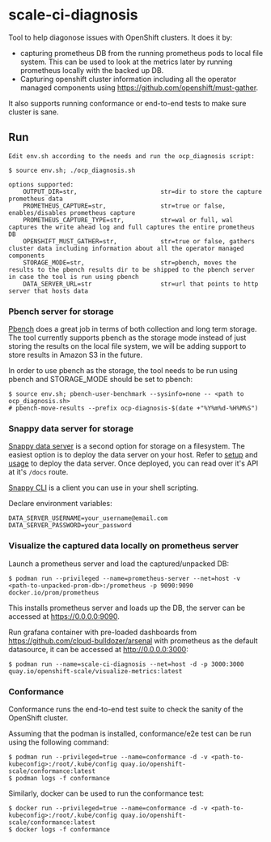 # scale-ci-diagnosis

Tool to help diagonose issues with OpenShift clusters. It does it by:
- capturing prometheus DB from the running prometheus pods to local file system. This can be used to look at the metrics later by running prometheus locally with the backed up DB.
- Capturing openshift cluster information including  all the operator managed components using https://github.com/openshift/must-gather.

It also supports running conformance or end-to-end tests to make sure cluster is sane.

## Run
```
Edit env.sh according to the needs and run the ocp_diagnosis script:

$ source env.sh; ./ocp_diagnosis.sh

options supported:
	OUTPUT_DIR=str,                       str=dir to store the capture prometheus data
	PROMETHEUS_CAPTURE=str,               str=true or false, enables/disables prometheus capture
	PROMETHEUS_CAPTURE_TYPE=str,          str=wal or full, wal captures the write ahead log and full captures the entire prometheus DB
	OPENSHIFT_MUST_GATHER=str,            str=true or false, gathers cluster data including information about all the operator managed components
	STORAGE_MODE=str,                     str=pbench, moves the results to the pbench results dir to be shipped to the pbench server in case the tool is run using pbench
	DATA_SERVER_URL=str                   str=url that points to http server that hosts data
```

### Pbench server for storage
[Pbench](https://github.com/distributed-system-analysis/pbench.git) does a great job in terms of both collection and long term storage. The tool currently supports pbench as the storage mode instead of just storing the results on the local file system, we will be adding support to store results in Amazon S3 in the future.

In order to use pbench as the storage, the tool needs to be run using pbench and STORAGE_MODE should be set to pbench:

```
$ source env.sh; pbench-user-benchmark --sysinfo=none -- <path to ocp_diagnosis.sh>
# pbench-move-results --prefix ocp-diagnosis-$(date +"%Y%m%d-%H%M%S")
```

### Snappy data server for storage

[Snappy data server](https://github.com/openshift-scale/snappy-data-server) is a second option for storage on a filesystem. The easiest option is to deploy the data server on your host. Refer to [setup](https://github.com/openshift-scale/snappy-data-server#Setup) and [usage](https://github.com/openshift-scale/snappy-data-server#Usage) to deploy the data server. Once deployed, you can read over it's API at it's `/docs` route.

[Snappy CLI](https://github.com/mfleader/snappyCLI) is a client you can use in your shell scripting.

Declare environment variables:

```shell
DATA_SERVER_USERNAME=your_username@email.com
DATA_SERVER_PASSWORD=your_password
```

### Visualize the captured data locally on prometheus server
Launch a prometheus server and load the captured/unpacked DB:
```
$ podman run --privileged --name=prometheus-server --net=host -v <path-to-unpacked-prom-db>:/prometheus -p 9090:9090 docker.io/prom/prometheus
```
This installs prometheus server and loads up the DB, the server can be accessed at https://0.0.0.0:9090.

Run grafana container with pre-loaded dashboards from https://github.com/cloud-bulldozer/arsenal with prometheus as the default datasource, it can be accessed at http://0.0.0.0:3000:
```
$ podman run --name=scale-ci-diagnosis --net=host -d -p 3000:3000 quay.io/openshift-scale/visualize-metrics:latest 
```

### Conformance

Conformance runs the end-to-end test suite to check the sanity of the OpenShift cluster.

Assuming that the podman is installed, conformance/e2e test can be run using the following command:
```
$ podman run --privileged=true --name=conformance -d -v <path-to-kubeconfig>:/root/.kube/config quay.io/openshift-scale/conformance:latest
$ podman logs -f conformance
```

Similarly, docker can be used to run the conformance test:
```
$ docker run --privileged=true --name=conformance -d -v <path-to-kubeconfig>:/root/.kube/config quay.io/openshift-scale/conformance:latest
$ docker logs -f conformance
```
